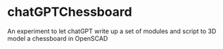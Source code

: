 # chatGPTChessboard
An experiment to let chatGPT write up a set of modules and script to 3D model a chessboard in OpenSCAD
